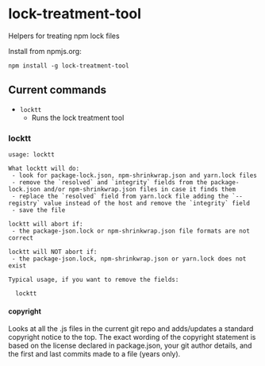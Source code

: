 lock-treatment-tool
============

Helpers for treating npm lock files

Install from npmjs.org:

    npm install -g lock-treatment-tool

## Current commands

 * `locktt`
   * Runs the lock treatment tool

### locktt

```
usage: locktt

What locktt will do:
 - look for package-lock.json, npm-shrinkwrap.json and yarn.lock files
 - remove the `resolved` and `integrity` fields from the package-lock.json and/or npm-shrinkwrap.json files in case it finds them
 - replace the `resolved` field from yarn.lock file adding the `--registry` value instead of the host and remove the `integrity` field
 - save the file

locktt will abort if:
 - the package-json.lock or npm-shrinkwrap.json file formats are not correct

locktt will NOT abort if:
 - the package-json.lock, npm-shrinkwrap.json or yarn.lock does not exist

Typical usage, if you want to remove the fields:

  locktt

```

#### copyright

Looks at all the .js files in the current git repo and adds/updates a
standard copyright notice to the top. The exact wording of the copyright
statement is based on the license declared in package.json, your git author
details, and the first and last commits made to a file (years only).

